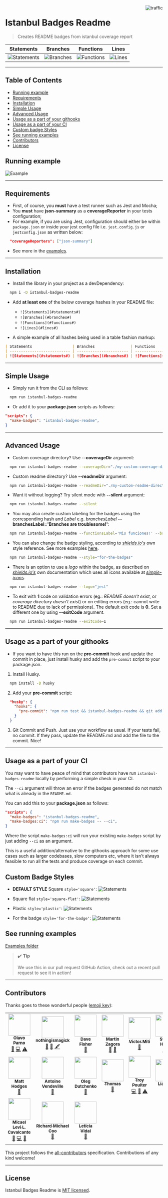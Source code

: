 <img align="right" alt="traffic" src="https://pv-badge.herokuapp.com/total.svg?repo_id=olavoparno-istanbul-badges-readme"/>

# Istanbul Badges Readme

> Creates README badges from istanbul coverage report

| Statements                                                                                 | Branches                                                                               | Functions                                                                           | Lines                                                                            |
| ------------------------------------------------------------------------------------------ | -------------------------------------------------------------------------------------- | ----------------------------------------------------------------------------------- | -------------------------------------------------------------------------------- |
| ![Statements](https://img.shields.io/badge/statements-100%25-brightgreen.svg?style=flat) | ![Branches](https://img.shields.io/badge/branches-100%25-brightgreen.svg?style=flat) | ![Functions](https://img.shields.io/badge/functions-100%25-brightgreen.svg?style=flat) | ![Lines](https://img.shields.io/badge/lines-100%25-brightgreen.svg?style=flat) |

---

## Table of Contents

- [Running example](#running-example)
- [Requirements](#requirements)
- [Installation](#installation)
- [Simple Usage](#simple-usage)
- [Advanced Usage](#advanced-usage)
- [Usage as a part of your githooks](#usage-as-a-part-of-your-githooks)
- [Usage as a part of your CI](#usage-as-a-part-of-your-ci)
- [Custom badge Styles](#custom-badge-styles)
- [See running examples](#see-running-examples)
- [Contributors](#contributors)
- [License](#license)

## Running example

![Example](./assets/readme-gif.gif)

---

## Requirements

- First, of course, you **must** have a test runner such as Jest and Mocha;
- You **must** have **json-summary** as a **coverageReporter** in your tests configuration;
- For example, if you are using Jest, configuration should either be within `package.json` or inside your jest config file i.e. `jest.config.js` or `jestconfig.json` as written below:

```json
  "coverageReporters": ["json-summary"]
```

- See more in the [examples](./examples/README.md).

---

## Installation

- Install the library in your project as a devDependency:

```bash
  npm i -D istanbul-badges-readme
```

- Add **at least one** of the below coverage hashes in your README file:

  - `![Statements](#statements#)`
  - `![Branches](#branches#)`
  - `![Functions](#functions#)`
  - `![Lines](#lines#)`

- A simple example of all hashes being used in a table fashion markup:

```markdown
| Statements                  | Branches                | Functions                 | Lines             |
| --------------------------- | ----------------------- | ------------------------- | ----------------- |
| ![Statements](#statements#) | ![Branches](#branches#) | ![Functions](#functions#) | ![Lines](#lines#) |
```

---

## Simple Usage

- Simply run it from the CLI as follows:

```bash
  npm run istanbul-badges-readme
```

- Or add it to your **package.json** scripts as follows:

```json
"scripts": {
  "make-badges": "istanbul-badges-readme",
}
```

---

## Advanced Usage

- Custom coverage directory? Use **--coverageDir** argument:

```bash
  npm run istanbul-badges-readme --coverageDir="./my-custom-coverage-directory"
```

- Custom readme directory? Use **--readmeDir** argument:

```bash
  npm run istanbul-badges-readme --readmeDir="./my-custom-readme-directory"
```

- Want it without logging? Try silent mode with **--silent** argument:

```bash
  npm run istanbul-badges-readme --silent
```

- You may also create custom labeling for the badges using the corresponding hash and _Label_ e.g. _branchesLabel_ **--branchesLabel='Branches are troublesome!'**:

```bash
  npm run istanbul-badges-readme --functionsLabel='Mis funciones!' --branchesLabel='Branches are troublesome!'
```

- You can also change the badge styling, according to _[shields.io's](https://shields.io/)_ own style reference. See more examples [here](#badge-styles).

```bash
  npm run istanbul-badges-readme --style="for-the-badges"
```

- There is an option to use a _logo_ within the badge, as described on _[shields.io's](https://shields.io/)_ own documentation which uses all icons available at _[simple-icons](https://simpleicons.org/)_.

```bash
  npm run istanbul-badges-readme --logo="jest"
```

- To exit with **1** code on validation errors (eg.: _README doesn't exist_, or _coverage directory doesn't exist_) or on editing errors (eg.: cannot write to README due to lack of permissions). The default exit code is **0**. Set a different one by using **--exitCode** argument.

```bash
  npm run istanbul-badges-readme --exitCode=1
```

---

## Usage as a part of your githooks

- If you want to have this run on the **pre-commit** hook and update the commit in place, just install husky and add the `pre-commit` script to your package.json.

1. Install Husky.

```bash
  npm install -D husky
```

2. Add your **pre-commit** script:

```json
  "husky": {
    "hooks": {
      "pre-commit": "npm run test && istanbul-badges-readme && git add 'README.md'"
    }
  }
```

3. Git Commit and Push. Just use your workflow as usual. If your tests fail, no commit. If they pass, update the README.md and add the file to the commit. Nice!

---

## Usage as a part of your CI

You may want to have peace of mind that contributors have run `istanbul-badges-readme` locally by performing a simple check in your CI.

The `--ci` argument will throw an error if the badges generated do not match what is already in the `README.md`.

You can add this to your **package.json** as follows:

```json
"scripts": {
  "make-badges": "istanbul-badges-readme",
  "make-badges:ci": "npm run make-badges -- --ci",
}
```

Where the script `make-badges:ci` will run your existing `make-badges` script by just adding `--ci` as an argument.

This is a useful addition/alternative to the githooks approach for some use cases such as larger codebases, slow computers etc, where it isn't always feasible to run all the tests and produce coverage on each commit.

## Custom Badge Styles

- **DEFAULT STYLE** Square `style='square'`:
  ![Statements](https://img.shields.io/badge/statements-100%25-brightgreen.svg?style=square)

- Square flat `style='square-flat'`:
  ![Statements](https://img.shields.io/badge/statements-100%25-brightgreen.svg?style=square-flat)

- Plastic `style='plastic'`:
  ![Statements](https://img.shields.io/badge/statements-100%25-brightgreen.svg?style=plastic)

- For the badge `style='for-the-badge'`:
  ![Statements](https://img.shields.io/badge/statements-100%25-brightgreen.svg?style=for-the-badge)

## See running examples

[Examples folder](./examples/README.md)

> ✔️ **Tip**
>
> We use this in our pull request GitHub Action, check out a recent pull request to see it in action!

---

## Contributors

Thanks goes to these wonderful people ([emoji key](https://allcontributors.org/docs/en/emoji-key)):

<!-- ALL-CONTRIBUTORS-LIST:START - Do not remove or modify this section -->
<!-- prettier-ignore-start -->
<!-- markdownlint-disable -->
<table>
  <tr>
    <td align="center"><a href="https://olavoparno.github.io"><img src="https://avatars1.githubusercontent.com/u/7513162?v=4?s=70" width="70px;" alt=""/><br /><sub><b>Olavo Parno</b></sub></a><br /><a href="#ideas-olavoparno" title="Ideas, Planning, & Feedback">🤔</a> <a href="https://github.com/olavoparno/istanbul-badges-readme/commits?author=olavoparno" title="Code">💻</a> <a href="https://github.com/olavoparno/istanbul-badges-readme/commits?author=olavoparno" title="Tests">⚠️</a></td>
    <td align="center"><a href="https://github.com/nothingismagick"><img src="https://avatars1.githubusercontent.com/u/35242872?v=4?s=70" width="70px;" alt=""/><br /><sub><b>nothingismagick</b></sub></a><br /><a href="#ideas-nothingismagick" title="Ideas, Planning, & Feedback">🤔</a> <a href="https://github.com/olavoparno/istanbul-badges-readme/issues?q=author%3Anothingismagick" title="Bug reports">🐛</a> <a href="#content-nothingismagick" title="Content">🖋</a></td>
    <td align="center"><a href="http://www.fallenclient.co.uk"><img src="https://avatars2.githubusercontent.com/u/326470?v=4?s=70" width="70px;" alt=""/><br /><sub><b>Dave Fisher</b></sub></a><br /><a href="https://github.com/olavoparno/istanbul-badges-readme/issues?q=author%3Afallenclient" title="Bug reports">🐛</a></td>
    <td align="center"><a href="http://twitter.com/zaggino"><img src="https://avatars1.githubusercontent.com/u/1067319?v=4?s=70" width="70px;" alt=""/><br /><sub><b>Martin Zagora</b></sub></a><br /><a href="#ideas-zaggino" title="Ideas, Planning, & Feedback">🤔</a> <a href="https://github.com/olavoparno/istanbul-badges-readme/issues?q=author%3Azaggino" title="Bug reports">🐛</a></td>
    <td align="center"><a href="https://github.com/engineervix"><img src="https://avatars3.githubusercontent.com/u/7713776?v=4?s=70" width="70px;" alt=""/><br /><sub><b>Victor Miti</b></sub></a><br /><a href="https://github.com/olavoparno/istanbul-badges-readme/issues?q=author%3Aengineervix" title="Bug reports">🐛</a></td>
    <td align="center"><a href="http://signalwerk.ch"><img src="https://avatars1.githubusercontent.com/u/992878?v=4?s=70" width="70px;" alt=""/><br /><sub><b>Stefan Huber</b></sub></a><br /><a href="#question-signalwerk" title="Answering Questions">💬</a> <a href="https://github.com/olavoparno/istanbul-badges-readme/commits?author=signalwerk" title="Documentation">📖</a></td>
    <td align="center"><a href="http://www.venturalp.com.br"><img src="https://avatars.githubusercontent.com/u/11214357?v=4?s=70" width="70px;" alt=""/><br /><sub><b>Guilherme Ventura</b></sub></a><br /><a href="#ideas-venturalp" title="Ideas, Planning, & Feedback">🤔</a> <a href="https://github.com/olavoparno/istanbul-badges-readme/commits?author=venturalp" title="Code">💻</a> <a href="https://github.com/olavoparno/istanbul-badges-readme/issues?q=author%3Aventuralp" title="Bug reports">🐛</a></td>
  </tr>
  <tr>
    <td align="center"><a href="https://github.com/mh1622"><img src="https://avatars.githubusercontent.com/u/59019985?v=4?s=70" width="70px;" alt=""/><br /><sub><b>Matt Hodges</b></sub></a><br /><a href="https://github.com/olavoparno/istanbul-badges-readme/issues?q=author%3Amh1622" title="Bug reports">🐛</a></td>
    <td align="center"><a href="https://github.com/Tlahey"><img src="https://avatars.githubusercontent.com/u/2856778?v=4?s=70" width="70px;" alt=""/><br /><sub><b>Antoine Vendeville</b></sub></a><br /><a href="https://github.com/olavoparno/istanbul-badges-readme/issues?q=author%3ATlahey" title="Bug reports">🐛</a></td>
    <td align="center"><a href="https://github.com/dutchenkoOleg"><img src="https://avatars.githubusercontent.com/u/16334642?v=4?s=70" width="70px;" alt=""/><br /><sub><b>Oleg Dutchenko</b></sub></a><br /><a href="https://github.com/olavoparno/istanbul-badges-readme/issues?q=author%3AdutchenkoOleg" title="Bug reports">🐛</a></td>
    <td align="center"><a href="https://creeation.de"><img src="https://avatars.githubusercontent.com/u/3277769?v=4?s=70" width="70px;" alt=""/><br /><sub><b>Thomas</b></sub></a><br /><a href="#ideas-CREEATION" title="Ideas, Planning, & Feedback">🤔</a></td>
    <td align="center"><a href="https://github.com/troypoulter"><img src="https://avatars.githubusercontent.com/u/19419349?v=4?s=70" width="70px;" alt=""/><br /><sub><b>Troy Poulter</b></sub></a><br /><a href="https://github.com/olavoparno/istanbul-badges-readme/commits?author=troypoulter" title="Code">💻</a> <a href="#ideas-troypoulter" title="Ideas, Planning, & Feedback">🤔</a> <a href="https://github.com/olavoparno/istanbul-badges-readme/commits?author=troypoulter" title="Tests">⚠️</a></td>
    <td align="center"><a href="https://github.com/liaoliaots"><img src="https://avatars.githubusercontent.com/u/27341089?v=4?s=70" width="70px;" alt=""/><br /><sub><b>LiaoLiao</b></sub></a><br /><a href="#ideas-liaoliaots" title="Ideas, Planning, & Feedback">🤔</a></td>
    <td align="center"><a href="https://github.com/David-Mimnagh"><img src="https://avatars.githubusercontent.com/u/10092258?v=4?s=70" width="70px;" alt=""/><br /><sub><b>David Mimnagh</b></sub></a><br /><a href="#ideas-David-Mimnagh" title="Ideas, Planning, & Feedback">🤔</a></td>
  </tr>
  <tr>
    <td align="center"><a href="http://micalevisk.github.io"><img src="https://avatars.githubusercontent.com/u/13461315?v=4?s=70" width="70px;" alt=""/><br /><sub><b>Micael Levi L. Cavalcante</b></sub></a><br /><a href="#ideas-micalevisk" title="Ideas, Planning, & Feedback">🤔</a> <a href="https://github.com/olavoparno/istanbul-badges-readme/commits?author=micalevisk" title="Code">💻</a> <a href="https://github.com/olavoparno/istanbul-badges-readme/issues?q=author%3Amicalevisk" title="Bug reports">🐛</a></td>
    <td align="center"><a href="https://github.com/myknbani"><img src="https://avatars.githubusercontent.com/u/5841268?v=4?s=70" width="70px;" alt=""/><br /><sub><b>Richard Michael Coo</b></sub></a><br /><a href="https://github.com/olavoparno/istanbul-badges-readme/issues?q=author%3Amyknbani" title="Bug reports">🐛</a></td>
    <td align="center"><a href="https://www.linkedin.com/in/leticiavna/"><img src="https://avatars.githubusercontent.com/u/28829955?v=4?s=70" width="70px;" alt=""/><br /><sub><b>Letícia Vidal</b></sub></a><br /><a href="https://github.com/olavoparno/istanbul-badges-readme/issues?q=author%3Aleticiavna" title="Bug reports">🐛</a></td>
  </tr>
</table>

<!-- markdownlint-restore -->
<!-- prettier-ignore-end -->

<!-- ALL-CONTRIBUTORS-LIST:END -->

This project follows the [all-contributors](https://github.com/all-contributors/all-contributors) specification. Contributions of any kind welcome!

---

## License

Istanbul Badges Readme is [MIT licensed](./LICENSE).

